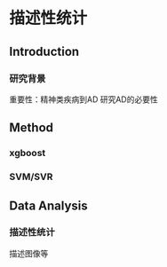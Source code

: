 # 描述性统计

## Introduction

### 研究背景

重要性：精神类疾病到AD 研究AD的必要性


## Method

### xgboost

### SVM/SVR





## Data Analysis

### 描述性统计

描述图像等
